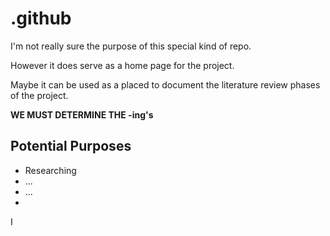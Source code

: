 # .github

I'm not really sure the purpose of this special kind of repo.

However it does serve as a home page for the project.

Maybe it can be used as a placed to document the literature review phases of the project. 

**WE MUST DETERMINE THE -ing's**

## Potential Purposes
* Researching
* ...
* ...
* 

I
